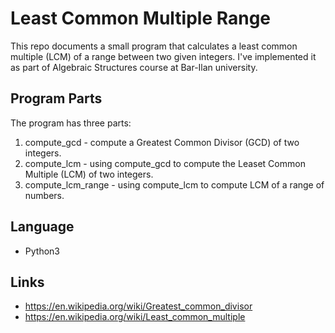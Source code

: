 # Least Common Multiple Range

This repo documents a small program that calculates a least common multiple (LCM) of a range between two given integers. I've implemented it as part of Algebraic Structures course at Bar-Ilan university.

## Program Parts

The program has three parts:
1. compute_gcd - compute a Greatest Common Divisor (GCD) of two integers.
2. compute_lcm - using compute_gcd to compute the Leaset Common Multiple (LCM) of two integers.
3. compute_lcm_range - using compute_lcm to compute LCM of a range of numbers.

## Language

- Python3

## Links

- https://en.wikipedia.org/wiki/Greatest_common_divisor
- https://en.wikipedia.org/wiki/Least_common_multiple
